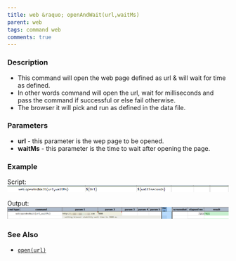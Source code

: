 ```yaml
---
title: web &raquo; openAndWait(url,waitMs)
parent: web
tags: command web
comments: true
---
```


### Description

- This command will open the web page defined as url & will wait for time as defined.
- In other words command will open the url, wait for milliseconds and pass the command if successful or else fail otherwise.
- The browser it will pick and run as defined in the data file.

### Parameters

- **url** - this parameter is the wep page  to be opened.
- **waitMs** - this parameter is the time to wait after opening the page.

### Example

Script:<br/>
![](image/openAndWait_01.png)

Output:<br/>
![](image/openAndWait_02.png)

### See Also

- [`open(url)`](open(url))
